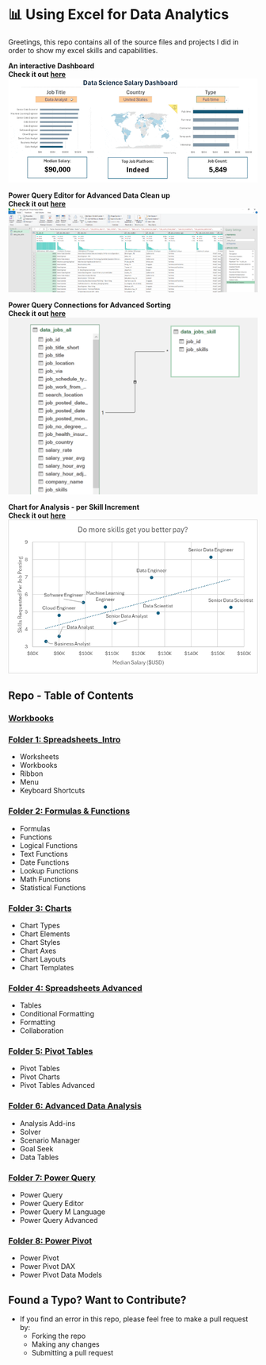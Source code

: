 # 📊 Using Excel for Data Analytics

Greetings, this repo contains all of the source files and projects I did in order to show my excel skills and capabilities.  

**An interactive Dashboard**  
**Check it out [here](/Project_1-Dashboard/1_Salary_Dashboard.xlsx)**  
![1_Salary_Dashboard.png](/0_Resources/Images/1_Salary_Dashboard_Final_Dashboard.gif)  
    


**Power Query Editor for Advanced Data Clean up**  
**Check it out [here](/Project_2-Analysis/1_Project_Analysis.xlsx)**  
![2_Project_Analysis_Screenshot3.png](/0_Resources/Images/2_Project_Analysis_Screenshot3.png)  
  
**Power Query Connections for Advanced Sorting**  
**Check it out [here](/Project_2-Analysis/1_Project_Analysis.xlsx)**  
![2_Project_Analysis_Screenshot3.png](/0_Resources/Images/2_Project_Analysis_Screenshot5.png)  
  
**Chart for Analysis - per Skill Increment**  
**Check it out [here](/Project_2-Analysis/1_Project_Analysis.xlsx)**  
![2_Project_Analysis_Screenshot3.png](/0_Resources/Images/2_Project_Analysis_Chart1.png)  


## Repo - Table of Contents

### [Workbooks](/0_Resources/Problems/)

### [Folder 1: Spreadsheets_Intro](/1_Spreadsheets_Intro/)
- Worksheets
- Workbooks
- Ribbon
- Menu
- Keyboard Shortcuts
### [Folder 2: Formulas & Functions](/2_Formulas_Functions/)
- Formulas
- Functions
- Logical Functions
- Text Functions
- Date Functions
- Lookup Functions
- Math Functions
- Statistical Functions
### [Folder 3: Charts](/3_Charts_Graphs/)
- Chart Types
- Chart Elements
- Chart Styles
- Chart Axes
- Chart Layouts
- Chart Templates
### [Folder 4: Spreadsheets Advanced](/4_Spreadsheets_Advanced/)
- Tables
- Conditional Formatting
- Formatting
- Collaboration
### [Folder 5: Pivot Tables](/5_Pivot_Tables/)
- Pivot Tables
- Pivot Charts
- Pivot Tables Advanced
### [Folder 6: Advanced Data Analysis](/6_Advanced_Data_Analysis/)
- Analysis Add-ins
- Solver
- Scenario Manager
- Goal Seek
- Data Tables
### [Folder 7: Power Query](/7_Power_Query/)
- Power Query
- Power Query Editor
- Power Query M Language
- Power Query Advanced
### [Folder 8: Power Pivot](/8_Power_Pivot/)
- Power Pivot
- Power Pivot DAX
- Power Pivot Data Models

## Found a Typo? Want to Contribute?
- If you find an error in this repo, please feel free to make a pull request by:
    - Forking the repo
    - Making any changes
    - Submitting a pull request
